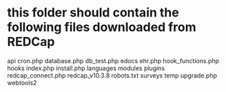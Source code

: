 # this folder should contain the following files downloaded from REDCap
api
cron.php
database.php
db_test.php
edocs
ehr.php
hook_functions.php
hooks
index.php
install.php
languages
modules
plugins
redcap_connect.php
redcap_v10.3.8
robots.txt
surveys
temp
upgrade.php
webtools2

